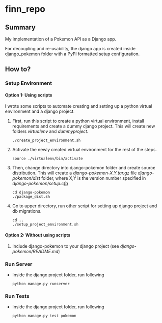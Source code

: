 # finn_repo
## Summary
My implementation of a Pokemon API as a Django app.

For decoupling and re-usability, the django app is created inside django_pokemon folder with a PyPI formatted setup configuration.

## How to?
### Setup Environment
#### Option 1: Using scripts
I wrote some scripts to automate creating and setting up a python virtual environment and a django project.

1. First, run this script to create a python virtual environment, install requirements and create a dummy django project. This will create new folders _virtualenv_ and _dummyproject_.
    ```
    ./create_project_environment.sh
    ```
2. Activate the newly created virtual environment for the rest of the steps.
    ```
    source ./virtualenv/bin/activate
    ```
3. Then, change directory into django-pokemon folder and create source distribution. This will create a *django-pokemon-X.Y.tar.gz* file _django-pokemon/dist_ folder, where X,Y is the version number specified in _django-pokemon/setup.cfg_
    ```
    cd django-pokemon
    ./package_dist.sh
    ```
4. Go to upper directory, run other script for setting up django project and db migrations.
    ```
    cd ..
    ./setup_project_environment.sh
    ```
#### Option 2: Without using scripts
1. Include django-pokemon to your django project (see _django-pokemon/README.md_)
### Run Server
- Inside the django project folder, run following
    ```
    python manage.py runserver
    ```
### Run Tests
- Inside the django project folder, run following
    ```
    python manage.py test pokemon
    ```
